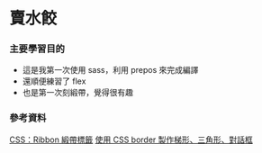 # 賣水餃
### 主要學習目的
* 這是我第一次使用 sass，利用 prepos 來完成編譯
* 還順便練習了 flex
* 也是第一次刻緞帶，覺得很有趣

### 參考資料
[CSS：Ribbon 緞帶標籤](https://ithelp.ithome.com.tw/articles/10193056?sc=iThelpR)
[使用 CSS border 製作梯形、三角形、對話框](https://smalljacky.com/web-design/css/css-border-create-triangle/)
